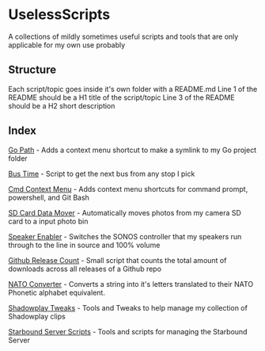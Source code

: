 
# UselessScripts
A collections of mildly sometimes useful scripts and tools that are only applicable for my own use probably

## Structure
Each script/topic goes inside it's own folder with a README.md
Line 1 of the README should be a H1 title of the script/topic
Line 3 of the README should be a H2 short description

## Index

[Go Path](AddToGoPath) - Adds a context menu shortcut to make a symlink to my Go project folder

[Bus Time](BusTime) - Script to get the next bus from any stop I pick

[Cmd Context Menu](contextMenuCmdPrompts) - Adds context menu shortcuts for command prompt, powershell, and Git Bash

[SD Card Data Mover](CopySDCardData) - Automatically moves photos from my camera SD card to a input photo bin

[Speaker Enabler](EnableSpeakers) - Switches the SONOS controller that my speakers run through to the line in source and 100% volume

[Github Release Count](GithubReleaseCount) - Small script that counts the total amount of downloads across all releases of a Github repo

[NATO Converter](NatoConvert) - Converts a string into it's letters translated to their NATO Phonetic alphabet equivalent.

[Shadowplay Tweaks](ShadowplayTweaks) - Tools and Tweaks to help manage my collection of Shadowplay clips

[Starbound Server Scripts](StarboundServer) - Tools and scripts for managing the Starbound Server

